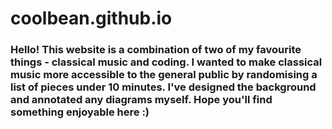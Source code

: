 # coolbean.github.io
### Hello! This website is a combination of two of my favourite things - classical music and coding. I wanted to make classical music more accessible to the general public by randomising a list of pieces under 10 minutes. I've designed the background and annotated any diagrams myself. Hope you'll find something enjoyable here :)
